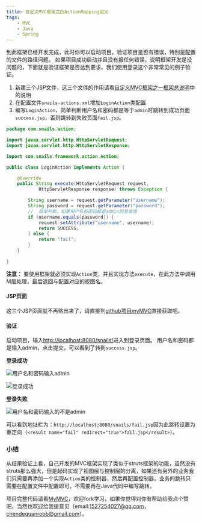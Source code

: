 ```yaml
---
title: 自定义MVC框架之四ActionMapping定义
tags: 
    - MVC
    - Java
    - Spring
---
```


到此框架已经开发完成，此时你可以启动项目，验证项目是否有错误，特别是配置的文件的路径问题。
如果项目成功启动并且没有报任何错误，说明框架开发是没问题的，下面就是验证框架是否达到要求。我们使用登录这个非常常见的例子验证。

1. 新建三个JSP文件，这三个文件的作用请看[自定义MVC框架之一框架总说明](https://github.com/ubuntuvim/study-note/blob/master/%E8%87%AA%E5%AE%9A%E4%B9%89MVC%E6%A1%86%E6%9E%B6%E4%B9%8B%E4%B8%80%E6%A1%86%E6%9E%B6%E6%80%BB%E8%AF%B4%E6%98%8E.md)中的说明
2. 在配置文件`snails-actions.xml`增加`LoginAction`类配置
3. 编写`LoginAction`，简单判断用户名和密码都是等于`admin`时跳转到成功页面`success.jsp`，否则跳转到失败页面`fail.jsp`。

```java
package com.snails.action;

import javax.servlet.http.HttpServletRequest;
import javax.servlet.http.HttpServletResponse;

import com.snails.framework.action.Action;

public class LoginAction implements Action {

	@Override
	public String execute(HttpServletRequest request,
			HttpServletResponse response) throws Exception {

		String username = request.getParameter("username");
		String password = request.getParameter("password");
		//  简单判断，如果用户名和密码都是admin则登录成
		if (username.equals(password)) {
			request.setAttribute("username", username);
			return SUCCESS;
		} else {
			return "fail";
		}
	}

}
```

**注意：** 要使用框架就必须实现`Action`类，并且实现方法`execute`，在此方法中调用M层处理，最后返回与配置对应的视图名。

#### JSP页面

这三个JSP页面就不再贴出来了，请直接到[github项目myMVC](https://github.com/ubuntuvim/myMVC/tree/master/WebContent)直接获取吧。

#### 验证

启动项目，输入[http://localhost:8080/snails/](http://localhost:8080/snails/)进入到登录页面。
用户名和密码都是输入admin，点击提交，可以看到了转到`success.jsp`。

**登录成功**

![用户名和密码输入admin](http://7xnrhh.com1.z0.glb.clouddn.com/QQ%E6%88%AA%E5%9B%BE20160303175614.png)

![登录成功](http://7xnrhh.com1.z0.glb.clouddn.com/QQ%E6%88%AA%E5%9B%BE20160303175655.png)

**登录失败**

![用户名和密码输入的不是admin](http://7xnrhh.com1.z0.glb.clouddn.com/QQ%E6%88%AA%E5%9B%BE20160303175715.png)

可以看到地址栏为：`http://localhost:8080/snails/fail.jsp`因为此跳转设置为重定向（`<result name="fail" redirect="true">fail.jsp</result>`）。

### 小结

从结果验证上看，自己开发的MVC框架实现了类似于struts框架的功能，虽然没有struts那么强大，但是起码实现了视图层与控制层的分离，如果还有另外的业务我们只需要再添加一个实现`Action`类的控制器，然后再配置控制器。业务的跳转只需要在配置文件中配置即可，不需要再在Java代码中编写跳转。


项目完整代码请看[MyMVC](https://github.com/ubuntuvim/myMVC)，欢迎fork学习，如果你觉得对你有帮助给我点个赞吧，当然也欢迎给我提意见（email:1527254027@qq.com，chendequanroob@gmail.com）。
